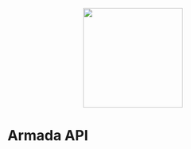 <p align="center"><img width="200px" src="https://armada-alliance.com/ship-420.png"></img></p>

# Armada API